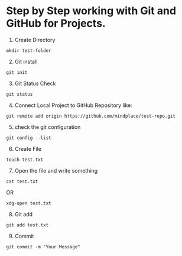 # Step by Step working with Git and GitHub for Projects.
1. Create Directory
```
mkdir test-folder
```

2. Git install
```
git init
```

3. Git Status Check
```
git status
```

4. Connect Local Project to GitHub Repository like:
```
git remote add origin https://github.com/mindplace/test-repo.git
```

5. check the git configuration
```
git config --list
```

6. Create File
```
touch test.txt
```
7. Open the file and write something
``` 
cat test.txt 
``` 
OR 
``` 
xdg-open test.txt 
```

8. Git add
```
git add test.txt
```

9. Commit
```
git commit -m "Your Message"
```
